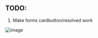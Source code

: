 ## TODO:

1. Make forms cardbutton/resolved work


![image](https://github.com/user-attachments/assets/0e0de610-a11a-4455-a328-e861d471bc69)
